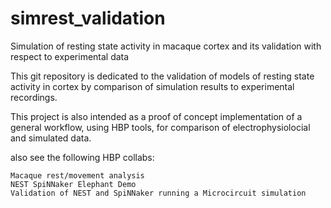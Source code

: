 # simrest_validation
Simulation of resting state activity in macaque cortex and its validation with respect to experimental data

This git repository is dedicated to the validation of models of resting state activity in cortex by comparison of simulation results to experimental recordings.

 

This project is also intended as a proof of concept implementation of a general workflow, using HBP tools, for comparison of electrophysiolocial and simulated data.

 

also see the following HBP collabs:

    Macaque rest/movement analysis
    NEST SpiNNaker Elephant Demo 
    Validation of NEST and SpiNNaker running a Microcircuit simulation
